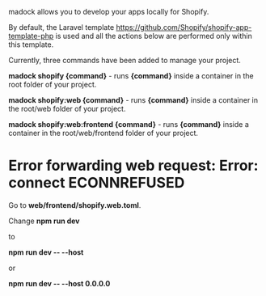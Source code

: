 madock allows you to develop your apps locally for Shopify.

By default, the Laravel template https://github.com/Shopify/shopify-app-template-php is used and all the actions below are performed only within this template.

Currently, three commands have been added to manage your project.

**madock shopify {command}** - runs **{command}** inside a container in the root folder of your project.

**madock shopify:web {command}** - runs **{command}** inside a container in the root/web folder of your project.

**madock shopify:web:frontend {command}** - runs **{command}** inside a container in the root/web/frontend folder of your project.

# Error forwarding web request: Error: connect ECONNREFUSED
Go to **web/frontend/shopify.web.toml**.

Change **npm run dev**

to

**npm run dev -- --host**

or

**npm run dev -- --host 0.0.0.0**